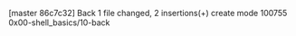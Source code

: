[master 86c7c32] Back
 1 file changed, 2 insertions(+)
 create mode 100755 0x00-shell_basics/10-back
